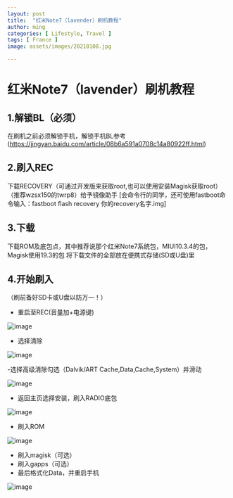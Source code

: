 ```yaml
---
layout: post
title:  "红米Note7（lavender）刷机教程"
author: ming
categories: [ Lifestyle, Travel ]
tags: [ France ]
image: assets/images/20210108.jpg

---
```



# 红米Note7（lavender）刷机教程
## 1.解锁BL（必须）
在刷机之前必须解锁手机，解锁手机BL参考(https://jingyan.baidu.com/article/08b6a591a0708c14a80922ff.html)
## 2.刷入REC
下载RECOVERY（可通过开发版来获取root,也可以使用安装Magisk获取root）（推荐wzsx150的twrp8）给予镜像助手
[会命令行的同学，还可使用fastboot命令输入：fastboot flash recovery 你的recovery名字.img]
## 3.下载
下载ROM及底包点，其中推荐说那个红米Note7系统包，MIUI10.3.4的包，Magisk使用19.3的包
将下载文件的全部放在便携式存储(SD或U盘)里
## 4.开始刷入
（刷前备好SD卡或U盘以防万一！）

- 重启至REC(音量加+电源键)

![image](../assets/images/20210108/v63s1cccyqf1dcxr.png)

- 选择清除

![image](../assets/images/20210108/q8mmb8rcjr553ik9.png)

-选择高级清除勾选（Dalvik/ART Cache,Data,Cache,System）并滑动

![image](../assets/images/20210108/y8rchvyl71qkhuxr.png)

- 返回主页选择安装，刷入RADIO底包

![image](../assets/images/20210108/bw7x8u0hulahsemi.png)

- 刷入ROM

![image](../assets/images/20210108/2qocuvu9eq0py14i.png)

- 刷入magisk（可选）
- 刷入gapps（可选）
- 最后格式化Data，并重启手机

![image](../assets/images/20210108/8jn2ujccua8j8aor.png)


